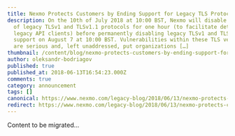 ```yaml
---
title: Nexmo Protects Customers by Ending Support for Legacy TLS Protocols
description: On the 10th of July 2018 at 10:00 BST, Nexmo will disable support
  of legacy TLSv1 and TLSv1.1 protocols for one hour (to facilitate detection of
  legacy API clients) before permanently disabling legacy TLSv1 and TLSv1.1
  support on August 7 at 10:00 BST. Vulnerabilities within these TLS versions
  are serious and, left unaddressed, put organizations […]
thumbnail: /content/blog/nexmo-protects-customers-by-ending-support-for-legacy-tls-protocols/unnamed-2.png
author: oleksandr-bodriagov
published: true
published_at: 2018-06-13T16:54:23.000Z
comments: true
category: announcement
tags: []
canonical: https://www.nexmo.com/legacy-blog/2018/06/13/nexmo-protects-customers-by-ending-support-for-legacy-tls-protocols
redirect: https://www.nexmo.com/legacy-blog/2018/06/13/nexmo-protects-customers-by-ending-support-for-legacy-tls-protocols
---
```


Content to be migrated...
